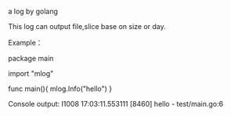 a log by golang

This log can output file,slice base on size or day.

Example：

package main

import "mlog"

func main(){
	mlog.Info("hello")
}

Console output:
I1008 17:03:11.553111    [8460] hello   - test/main.go:6